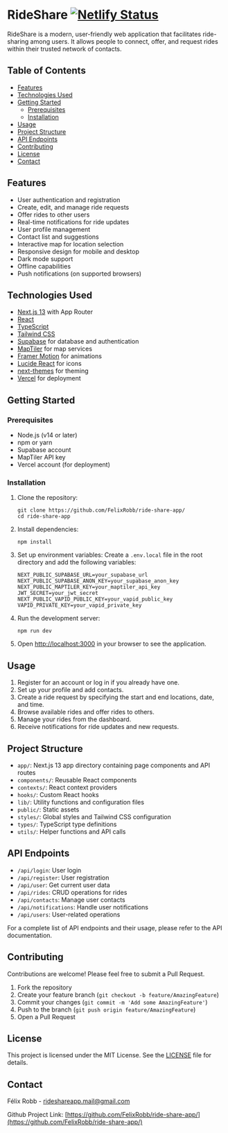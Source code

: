 # RideShare  [![Netlify Status](https://api.netlify.com/api/v1/badges/3c958cfa-2c19-4c63-9cdb-d5a09d003b81/deploy-status)](https://app.netlify.com/sites/rideshareappweb/deploys)

RideShare is a modern, user-friendly web application that facilitates ride-sharing among users. It allows people to connect, offer, and request rides within their trusted network of contacts.

## Table of Contents

- [Features](#features)
- [Technologies Used](#technologies-used)
- [Getting Started](#getting-started)
  - [Prerequisites](#prerequisites)
  - [Installation](#installation)
- [Usage](#usage)
- [Project Structure](#project-structure)
- [API Endpoints](#api-endpoints)
- [Contributing](#contributing)
- [License](#license)
- [Contact](#contact)

## Features

- User authentication and registration
- Create, edit, and manage ride requests
- Offer rides to other users
- Real-time notifications for ride updates
- User profile management
- Contact list and suggestions
- Interactive map for location selection
- Responsive design for mobile and desktop
- Dark mode support
- Offline capabilities
- Push notifications (on supported browsers)

## Technologies Used

- [Next.js 13](https://nextjs.org/) with App Router
- [React](https://reactjs.org/)
- [TypeScript](https://www.typescriptlang.org/)
- [Tailwind CSS](https://tailwindcss.com/)
- [Supabase](https://supabase.io/) for database and authentication
- [MapTiler](https://www.maptiler.com/) for map services
- [Framer Motion](https://www.framer.com/motion/) for animations
- [Lucide React](https://lucide.dev/) for icons
- [next-themes](https://github.com/pacocoursey/next-themes) for theming
- [Vercel](https://vercel.com/) for deployment

## Getting Started

### Prerequisites

- Node.js (v14 or later)
- npm or yarn
- Supabase account
- MapTiler API key
- Vercel account (for deployment)

### Installation

1. Clone the repository:
   ```
   git clone https://github.com/FelixRobb/ride-share-app/
   cd ride-share-app
   ```

2. Install dependencies:
   ```
   npm install
   ```

3. Set up environment variables:
   Create a `.env.local` file in the root directory and add the following variables:
   ```
   NEXT_PUBLIC_SUPABASE_URL=your_supabase_url
   NEXT_PUBLIC_SUPABASE_ANON_KEY=your_supabase_anon_key
   NEXT_PUBLIC_MAPTILER_KEY=your_maptiler_api_key
   JWT_SECRET=your_jwt_secret
   NEXT_PUBLIC_VAPID_PUBLIC_KEY=your_vapid_public_key
   VAPID_PRIVATE_KEY=your_vapid_private_key
   ```

4. Run the development server:
   ```
   npm run dev
   ```

5. Open [http://localhost:3000](http://localhost:3000) in your browser to see the application.

## Usage

1. Register for an account or log in if you already have one.
2. Set up your profile and add contacts.
3. Create a ride request by specifying the start and end locations, date, and time.
4. Browse available rides and offer rides to others.
5. Manage your rides from the dashboard.
6. Receive notifications for ride updates and new requests.

## Project Structure

- `app/`: Next.js 13 app directory containing page components and API routes
- `components/`: Reusable React components
- `contexts/`: React context providers
- `hooks/`: Custom React hooks
- `lib/`: Utility functions and configuration files
- `public/`: Static assets
- `styles/`: Global styles and Tailwind CSS configuration
- `types/`: TypeScript type definitions
- `utils/`: Helper functions and API calls

## API Endpoints

- `/api/login`: User login
- `/api/register`: User registration
- `/api/user`: Get current user data
- `/api/rides`: CRUD operations for rides
- `/api/contacts`: Manage user contacts
- `/api/notifications`: Handle user notifications
- `/api/users`: User-related operations

For a complete list of API endpoints and their usage, please refer to the API documentation.

## Contributing

Contributions are welcome! Please feel free to submit a Pull Request.

1. Fork the repository
2. Create your feature branch (`git checkout -b feature/AmazingFeature`)
3. Commit your changes (`git commit -m 'Add some AmazingFeature'`)
4. Push to the branch (`git push origin feature/AmazingFeature`)
5. Open a Pull Request

## License

This project is licensed under the MIT License. See the [LICENSE](LICENSE) file for details.

## Contact

Félix Robb - [rideshareapp.mail@gmail.com](rideshareapp.mail@gmail.com)

Github Project Link: [https://github.com/FelixRobb/ride-share-app/](https://github.com/FelixRobb/ride-share-app/)

